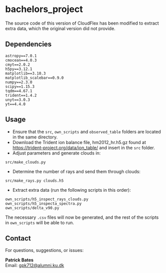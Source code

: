 # bachelors_project

The source code of this version of CloudFlex has been modified to extract extra data, which the original version did not provide.

## Dependencies 

```
astropy==7.0.1
cmocean==4.0.3
cmyt==2.0.2
h5py==3.12.1
matplotlib==3.10.3
matplotlib_scalebar==0.9.0
numpy==2.3.0
scipy==1.15.3
tqdm==4.67.1
trident==1.4.2
unyt==3.0.3
yt==4.4.0
```


## Usage

- Ensure that the `src`, `own_scripts` and `observed_table` folders are located in the same directory.
- Download the Trident ion balance file, hm2012_hr.h5.gz found at https://trident-project.org/data/ion_table/ and insert in the `src` folder.
- Adjust parameters and generate clouds in:

```
src/make_clouds.py
```

- Determine the number of rays and send them through clouds:

```
src/make_rays.py clouds.h5
```


- Extract extra data (run the following scripts in this order):

```
own_scripts/h5_inspect_rays_clouds.py
own_scripts/h5_inspecta_spectra.py
own_scripts/delta_v90.py
```


The necessary `.csv` files will now be generated, and the rest of the scripts in `own_scripts` will be able to run.

## Contact

For questions, suggestions, or issues:

**Patrick Bates**  
Email: gpk712@alumni.ku.dk  






